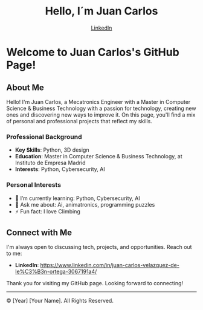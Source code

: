 
<h1 align= "center" > Hello, I´m Juan Carlos</h1>
<p align= "center">
  <a href= "https://www.linkedin.com/in/juan-carlos-velazquez-de-le%C3%B3n-ortega-3067191a4/">LinkedIn</a>

# Welcome to Juan Carlos's GitHub Page!

## About Me
Hello! I'm Juan Carlos, a Mecatronics Engineer with a Master in Computer Science & Business Technology with a passion for technology, creating new ones and discovering new ways to improve it. On this page, you'll find a mix of personal and professional projects that reflect my skills.

### Professional Background


- **Key Skills**: Python, 3D design
- **Education**: Master in Computer Science & Business Technology, at Instituto de Empresa Madrid
- **Interests**: Python, Cybersecurity, AI

### Personal Interests

- 🌱 I’m currently learning: Python, Cybersecurity, AI
- 💬 Ask me about: Ai, animatronics, programming puzzles 
- ⚡ Fun fact: I love Climbing


## Connect with Me

I'm always open to discussing tech, projects, and opportunities. Reach out to me:

- **LinkedIn**: https://www.linkedin.com/in/juan-carlos-velazquez-de-le%C3%B3n-ortega-3067191a4/


Thank you for visiting my GitHub page. Looking forward to connecting!

---

© [Year] [Your Name]. All Rights Reserved.

